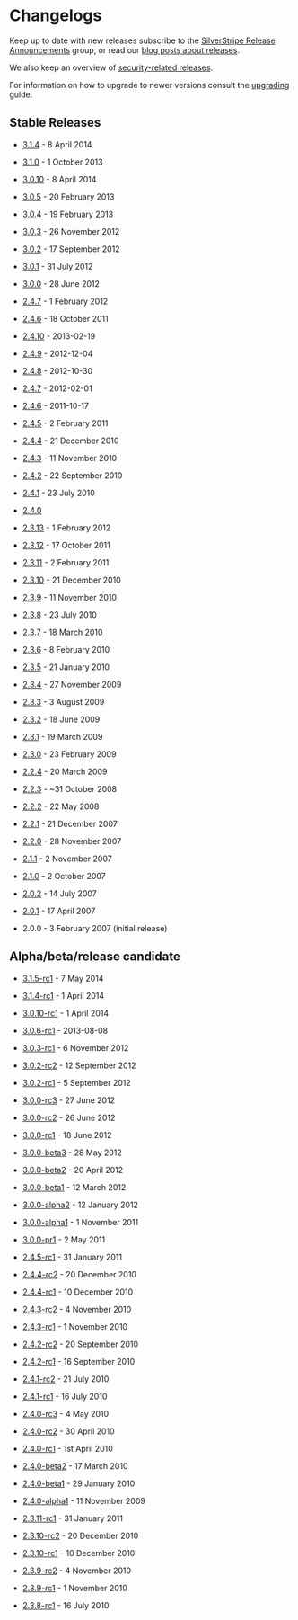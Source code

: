 # Changelogs

Keep up to date with new releases subscribe to the [SilverStripe Release Announcements](https://groups.google.com/group/silverstripe-announce) group,
or read our [blog posts about releases](http://silverstripe.org/blog/tag/release).

We also keep an overview of [security-related releases](http://silverstripe.org/security-releases/).

For information on how to upgrade to newer versions consult the [upgrading](/installation/upgrading) guide.

## Stable Releases

 * [3.1.4](3.1.4) - 8 April 2014
 * [3.1.0](3.1.0) - 1 October 2013

 * [3.0.10](3.0.10) - 8 April 2014
 * [3.0.5](3.0.5) - 20 February 2013
 * [3.0.4](3.0.4) - 19 February 2013
 * [3.0.3](3.0.3) - 26 November 2012
 * [3.0.2](3.0.2) - 17 September 2012
 * [3.0.1](3.0.1) - 31 July 2012
 * [3.0.0](3.0.0) - 28 June 2012



 * [2.4.7](2.4.7) - 1 February 2012
 * [2.4.6](2.4.6) - 18 October 2011
 * [2.4.10](2.4.10) - 2013-02-19
 * [2.4.9](2.4.9) - 2012-12-04
 * [2.4.8](2.4.8) - 2012-10-30
 * [2.4.7](2.4.7) - 2012-02-01
 * [2.4.6](2.4.6) - 2011-10-17
 * [2.4.5](2.4.5) - 2 February 2011
 * [2.4.4](2.4.4) - 21 December 2010
 * [2.4.3](2.4.3) - 11 November 2010
 * [2.4.2](2.4.2) - 22 September 2010
 * [2.4.1](2.4.1) - 23 July 2010
 * [2.4.0](2.4.0)



 * [2.3.13](2.3.13) - 1 February 2012
 * [2.3.12](2.3.12) - 17 October 2011
 * [2.3.11](2.3.11) - 2 February 2011
 * [2.3.10](2.3.10) - 21 December 2010



 * [2.3.9](2.3.9) - 11 November 2010
 * [2.3.8](2.3.8) - 23 July 2010
 * [2.3.7](2.3.7) - 18 March 2010
 * [2.3.6](2.3.6) - 8 February 2010
 * [2.3.5](2.3.5) - 21 January 2010
 * [2.3.4](2.3.4) - 27 November 2009
 * [2.3.3](2.3.3) - 3 August 2009
 * [2.3.2](2.3.2) - 18 June 2009
 * [2.3.1](2.3.1) - 19 March 2009
 * [2.3.0](2.3.0) - 23 February 2009



 * [2.2.4](2.2.4) - 20 March 2009
 * [2.2.3](2.2.3) - ~31 October 2008
 * [2.2.2](2.2.2) - 22 May 2008
 * [2.2.1](2.2.1) - 21 December 2007
 * [2.2.0](2.2.0) - 28 November 2007



 * [2.1.1](2.1.1) - 2 November 2007
 * [2.1.0](2.1.0) - 2 October 2007



 * [2.0.2](2.0.2) - 14 July 2007
 * [2.0.1](2.0.1) - 17 April 2007
 * 2.0.0 - 3 February 2007 (initial release)

## Alpha/beta/release candidate ##

 * [3.1.5-rc1](rc/3.1.5-rc1) - 7 May 2014
 * [3.1.4-rc1](rc/3.1.4-rc1) - 1 April 2014
 * [3.0.10-rc1](rc/3.0.10-rc1) - 1 April 2014
 * [3.0.6-rc1](rc/3.0.6-rc1) - 2013-08-08
 * [3.0.3-rc1](rc/3.0.3-rc1) - 6 November 2012
 * [3.0.2-rc2](rc/3.0.2-rc2) - 12 September 2012
 * [3.0.2-rc1](rc/3.0.2-rc1) - 5 September 2012
 * [3.0.0-rc3](rc/3.0.0-rc3) - 27 June 2012
 * [3.0.0-rc2](rc/3.0.0-rc2) - 26 June 2012
 * [3.0.0-rc1](rc/3.0.0-rc1) - 18 June 2012
 * [3.0.0-beta3](beta/3.0.0-beta3) - 28 May 2012
 * [3.0.0-beta2](beta/3.0.0-beta2) - 20 April 2012
 * [3.0.0-beta1](beta/3.0.0-beta1) - 12 March 2012
 * [3.0.0-alpha2](alpha/3.0.0-alpha2) - 12 January 2012
 * [3.0.0-alpha1](alpha/3.0.0-alpha1) - 1 November 2011
 * [3.0.0-pr1](pr/3.0.0-pr1) - 2 May 2011


 * [2.4.5-rc1](rc/2.4.5-rc1) - 31 January 2011
 * [2.4.4-rc2](rc/2.4.4-rc2) - 20 December 2010
 * [2.4.4-rc1](rc/2.4.4-rc1) - 10 December 2010
 * [2.4.3-rc2](rc/2.4.3-rc2) - 4 November 2010
 * [2.4.3-rc1](rc/2.4.3-rc1) - 1 November 2010
 * [2.4.2-rc2](rc/2.4.2-rc2) - 20 September 2010
 * [2.4.2-rc1](rc/2.4.2-rc1) - 16 September 2010
 * [2.4.1-rc2](rc/2.4.1-rc2) - 21 July 2010
 * [2.4.1-rc1](rc/2.4.1-rc1) - 16 July 2010
 * [2.4.0-rc3](rc/2.4.0-rc3) - 4 May 2010
 * [2.4.0-rc2](rc/2.4.0-rc2) - 30 April 2010
 * [2.4.0-rc1](rc/2.4.0-rc1) - 1st April 2010
 * [2.4.0-beta2](beta/2.4.0-beta2) - 17 March 2010
 * [2.4.0-beta1](beta/2.4.0-beta1) - 29 January 2010
 * [2.4.0-alpha1](alpha/2.4.0-alpha1) - 11 November 2009



 * [2.3.11-rc1](rc/2.3.11-rc1) - 31 January 2011
 * [2.3.10-rc2](rc/2.3.10-rc2) - 20 December 2010
 * [2.3.10-rc1](rc/2.3.10-rc1) - 10 December 2010
 * [2.3.9-rc2](rc/2.3.9-rc2) - 4 November 2010
 * [2.3.9-rc1](rc/2.3.9-rc1) - 1 November 2010
 * [2.3.8-rc1](rc/2.3.8-rc1) - 16 July 2010
